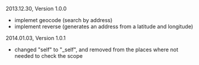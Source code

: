 2013.12.30, Version 1.0.0

* implemet geocode (search by address)
* implement reverse (generates an address from a latitude and longitude)


2014.01.03, Version 1.0.1

* changed "self" to "_self", and removed from the places where not needed to check the scope
